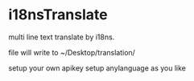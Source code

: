 # i18nsTranslate
multi line text translate by i18ns.


file will write to ~/Desktop/translation/

setup your own apikey
setup anylanguage as you like

